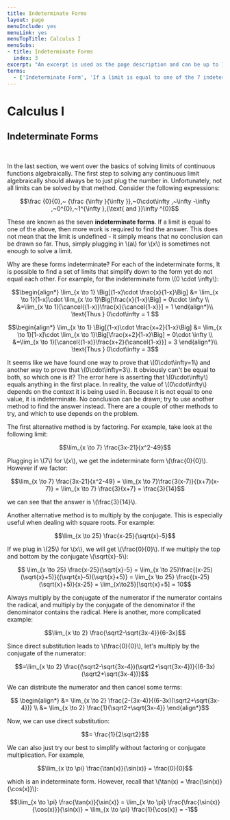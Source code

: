 ```yaml
---
title: Indeterminate Forms
layout: page
menuInclude: yes
menuLink: yes
menuTopTitle: Calculus I
menuSubs:
- title: Indeterminate Forms
  index: 3
excerpt: "An excerpt is used as the page description and can be up to 160 characters long..."
terms:
  - ['Indeterminate Form', 'If a limit is equal to one of the 7 indeterminate forms, then more work is required to solve the limit. The 7 indeterminate forms are: \(~ \frac {0}{0},~ {\frac {\infty }{\infty }},~0\cdot\infty ,~\infty -\infty ,~0^{0},~1^{\infty },~ \infty ^{0}\)']
---
```



<h1>Calculus I</h1>

<h2>Indeterminate Forms</h2><br>


In the last section, we went over the basics of solving limits of continuous functions algebraically. The first step to solving any continuous limit algebraically should always be to just plug the number in. Unfortunately, not all limits can be solved by that method. Consider the following expressions:

$$\frac {0}{0},~ {\frac {\infty }{\infty }},~0\cdot\infty ,~\infty -\infty ,~0^{0},~1^{\infty },{\text{ and }}\infty ^{0}$$

These are known as the seven <b>indeterminate forms</b>. If a limit is equal to one of the above, then more work is required to find the answer. This does not mean that the limit is undefined - it simply means that no conclusion can be drawn so far. Thus, simply plugging in \\(a\\) for \\(x\\) is sometimes not enough to solve a limit.

Why are these forms indeterminate? For each of the indeterminate forms, It is possible to find a set of limits that simplify down to the form yet do not equal each other. For example, for the indeterminate form \\(0 \cdot \infty\\):

$$\begin{align*}
\lim_{x \to 1} \Big[(1-x)\cdot \frac{x}{1-x}\Big] &= \lim_{x \to 1}[1-x]\cdot \lim_{x \to 1}\Big[\frac{x}{1-x}\Big] = 0\cdot \infty \\
&=\lim_{x \to 1}[\cancel{(1-x)}\frac{x}{\cancel{1-x}}] = 1
\end{align*}\\
\text{Thus } 0\cdot\infty = 1
$$

$$\begin{align*}
\lim_{x \to 1} \Big[(1-x)\cdot \frac{x+2}{1-x}\Big] &= \lim_{x \to 1}[1-x]\cdot \lim_{x \to 1}\Big[\frac{x+2}{1-x}\Big] = 0\cdot \infty \\
&=\lim_{x \to 1}[\cancel{(1-x)}\frac{x+2}{\cancel{1-x}}] = 3
\end{align*}\\
\text{Thus } 0\cdot\infty = 3$$

It seems like we have found one way to prove that \\(0\cdot\infty=1\\) and another way to prove that \\(0\cdot\infty=3\\). It obviously can't be equal to both, so which one is it? The error here is asserting that \\(0\cdot\infty\\) equals anything in the first place. In reality, the value of \\(0\cdot\infty\\) depends on the context it is being used in. Because it is not equal to one value, it is indeterminate. No conclusion can be drawn; try to use another method to find the answer instead. There are a couple of other methods to try, and which to use depends on the problem.

The first alternative method is by factoring. For example, take look at the following limit:

$$\lim_{x \to 7} \frac{3x-21}{x^2-49}$$

Plugging in \\(7\\) for \\(x\\), we get the indeterminate form \\(\frac{0}{0}\\). However if we factor:

$$\lim_{x \to 7} \frac{3x-21}{x^2-49} = \lim_{x \to 7}\frac{3(x-7)}{(x+7)(x-7)} = \lim_{x \to 7} \frac{3}{x+7} = \frac{3}{14}$$

we can see that the answer is \\(\frac{3}{14}\\).

Another alternative method is to multiply by the conjugate. This is especially useful when dealing with square roots. For example:

$$\lim_{x \to 25} \frac{x-25}{\sqrt{x}-5}$$

If we plug in \\(25\\) for \\(x\\), we will get \\(\frac{0}{0}\\). If we multiply the top and bottom by the conjugate \\(\sqrt{x}-5\\):

$$
\lim_{x \to 25} \frac{x-25}{\sqrt{x}-5} =
\lim_{x \to 25}\frac{(x-25)(\sqrt{x}+5)}{(\sqrt{x}-5)(\sqrt{x}+5)} =
\lim_{x \to 25} \frac{(x-25)(\sqrt{x}+5)}{x-25} = \lim_{x\to25}[\sqrt{x}+5] = 10$$

Always multiply by the conjugate of the numerator if the numerator contains the radical, and multiply by the conjugate of the denominator if the denominator contains the radical. Here is another, more complicated example:

$$\lim_{x \to 2} \frac{\sqrt2-\sqrt{3x-4}}{6-3x}$$

Since direct substitution leads to \\(\frac{0}{0}\\), let's multiply by the conjugate of the numerator:

$$=\lim_{x \to 2} \frac{(\sqrt2-\sqrt{3x-4})(\sqrt2+\sqrt{3x-4})}{(6-3x)(\sqrt2+\sqrt{3x-4})}$$

We can distribute the numerator and then cancel some terms:

$$
\begin{align*}
&= \lim_{x \to 2} \frac{2-(3x-4)}{(6-3x)(\sqrt2+\sqrt{3x-4})} \\
&= \lim_{x \to 2} \frac{1}{\sqrt2+\sqrt{3x-4}}
\end{align*}$$

Now, we can use direct substitution:

$$= \frac{1}{2\sqrt2}$$

We can also just try our best to simplify without factoring or conjugate multiplication. For example,

$$\lim_{x \to \pi} \frac{\tan(x)}{\sin(x)} = \frac{0}{0}$$

which is an indeterminate form. However, recall that \\(\tan(x) = \frac{\sin(x)}{\cos(x)}\\):

$$\lim_{x \to \pi} \frac{\tan(x)}{\sin(x)} = \lim_{x \to \pi} \frac{\frac{\sin(x)}{\cos(x)}}{\sin(x)} = \lim_{x \to \pi} \frac{1}{\cos(x)} = -1$$
